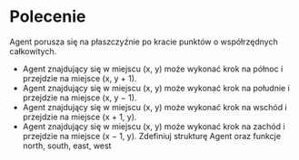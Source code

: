 # Polecenie
Agent porusza się na płaszczyźnie po kracie punktów o współrzędnych całkowitych.</br>
* Agent znajdujący się w miejscu (x, y) może wykonać krok na północ i przejdzie na miejsce (x, y + 1).
* Agent znajdujący się w miejscu (x, y) może wykonać krok na południe i przejdzie na miejsce (x, y − 1).
* Agent znajdujący się w miejscu (x, y) może wykonać krok na wschód i przejdzie na miejsce (x + 1, y).
* Agent znajdujący się w miejscu (x, y) może wykonać krok na zachód i przejdzie na miejsce (x − 1, y). 
Zdefiniuj strukturę Agent oraz funkcje north, south, east, west
